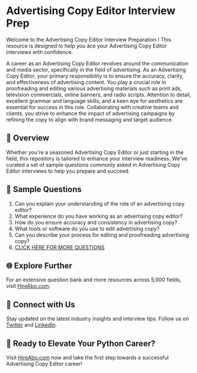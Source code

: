# Advertising Copy Editor Interview Prep

Welcome to the Advertising Copy Editor Interview Preparation ! This resource is designed to help you ace your Advertising Copy Editor interviews with confidence.

A career as an Advertising Copy Editor revolves around the communication and media sector, specifically in the field of advertising. As an Advertising Copy Editor, your primary responsibility is to ensure the accuracy, clarity, and effectiveness of advertising content. You play a crucial role in proofreading and editing various advertising materials such as print ads, television commercials, online banners, and radio scripts. Attention to detail, excellent grammar and language skills, and a keen eye for aesthetics are essential for success in this role. Collaborating with creative teams and clients, you strive to enhance the impact of advertising campaigns by refining the copy to align with brand messaging and target audience.

## 🚀 Overview

Whether you're a seasoned Advertising Copy Editor or just starting in the field, this repository is tailored to enhance your interview readiness. We've curated a set of sample questions commonly asked in Advertising Copy Editor interviews to help you prepare and succeed.

## 📝 Sample Questions

1. Can you explain your understanding of the role of an advertising copy editor?
2. What experience do you have working as an advertising copy editor?
3. How do you ensure accuracy and consistency in advertising copy?
4. What tools or software do you use to edit advertising copy?
5. Can you describe your process for editing and proofreading advertising copy?
6. [CLICK HERE FOR MORE QUESTIONS](https://hireabo.com/job/8_3_18/Advertising%20Copy%20Editor)

## 🌐 Explore Further

For an extensive question bank and more resources across 5,000 fields, visit [HireAbo.com](https://www.hireabo.com).

## 📱 Connect with Us

Stay updated on the latest industry insights and interview tips. Follow us on [Twitter](https://twitter.com/hireabo) and [LinkedIn](https://www.linkedin.com/in/hire-abo-3609972a8/).

## 🚀 Ready to Elevate Your Python Career?

Visit [HireAbo.com](https://www.hireabo.com) now and take the first step towards a successful Advertising Copy Editor career!
